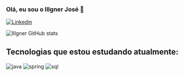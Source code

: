 ### Olá, eu sou o Illgner José 👋

[![Linkedin](https://img.shields.io/badge/LinkedIn-0077B5?style=for-the-badge&logo=linkedin&logoColor=white)](https://www.linkedin.com/in/illgner-josé-44586925b/)

![Illgner GitHub stats](https://github-readme-stats.vercel.app/api?username=IllgnerJose&show_icons=true&theme=midnight-purple&count_private=true)

## Tecnologias que estou estudando atualmente:

<div style="display: inline_block">
  <img align="center" alt="java" src="https://img.shields.io/badge/Java-ED8B00?style=for-the-badge&logo=openjdk&logoColor=white"/>
  <img align="center" alt="spring" src="https://img.shields.io/badge/Spring-6DB33F?style=for-the-badge&logo=spring&logoColor=white"/>
  <img align="center" alt="sql" src="https://img.shields.io/badge/MySQL-00000F?style=for-the-badge&logo=mysql&logoColor=white"/>
</div><br/>

